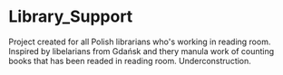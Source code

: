# Library_Support
Project created for all Polish librarians who's working in reading room.
Inspired by libelarians from Gdańsk and thery manula work of counting books that has been readed in reading room. 
Underconstruction.
